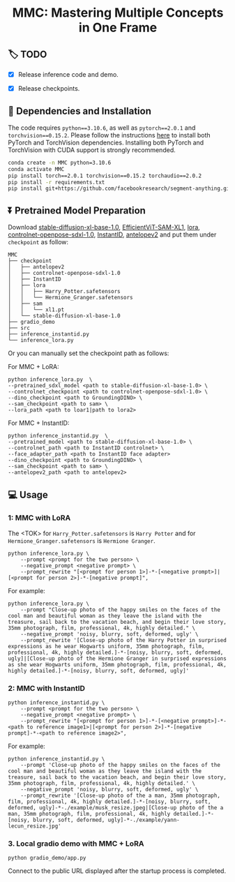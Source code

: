 <div align="center">
<h1>MMC: Mastering Multiple Concepts in One Frame</h1>
</div>

## :label: TODO 

- [x] Release inference code and demo.
- [x] Release checkpoints.


## :wrench: Dependencies and Installation


The code requires `python==3.10.6`, as well as `pytorch==2.0.1` and `torchvision==0.15.2`. Please follow the instructions [here](https://pytorch.org/get-started/locally/) to install both PyTorch and TorchVision dependencies. Installing both PyTorch and TorchVision with CUDA support is strongly recommended.

```bash
conda create -n MMC python=3.10.6
conda activate MMC
pip install torch==2.0.1 torchvision==0.15.2 torchaudio==2.0.2
pip install -r requirements.txt
pip install git+https://github.com/facebookresearch/segment-anything.git
```

[//]: # (2.`GroundingDINO` requires manual installation. )

[//]: # ()
[//]: # (Run this so the environment variable will be set under current shell.)

[//]: # (```bash)

[//]: # (export CUDA_HOME=/path/to/cuda-11.3)

[//]: # (```)

[//]: # (In this example, `/path/to/cuda-11.3` should be replaced with the path where your CUDA toolkit is installed.)

[//]: # (```bash)

[//]: # (git clone https://github.com/IDEA-Research/GroundingDINO.git)

[//]: # (cd GroundingDINO/)

[//]: # (pip install -e .)

[//]: # (```)

[//]: # (More installation details can be found in [GroundingDINO]&#40;https://github.com/IDEA-Research/GroundingDINO#install&#41;)

## ⏬ Pretrained Model Preparation

Download [stable-diffusion-xl-base-1.0](https://huggingface.co/stabilityai/stable-diffusion-xl-base-1.0), [EfficientViT-SAM-XL1](https://github.com/mit-han-lab/efficientvit/blob/master/applications/sam.md), [lora](https://huggingface.co/Fucius/MMC_Lora), [controlnet-openpose-sdxl-1.0](https://huggingface.co/thibaud/controlnet-openpose-sdxl-1.0), [InstantID](https://huggingface.co/InstantX/InstantID/tree/main), [antelopev2](https://drive.google.com/file/d/18wEUfMNohBJ4K3Ly5wpTejPfDzp-8fI8/view?usp=sharing) and put them under `checkpoint` as follow:
```angular2html
MMC
├── checkpoint
│   ├── antelopev2
│   ├── controlnet-openpose-sdxl-1.0
│   ├── InstantID
│   ├── lora
│   │   ├── Harry_Potter.safetensors
│   │   └── Hermione_Granger.safetensors
│   ├── sam
│   │   └── xl1.pt
│   └── stable-diffusion-xl-base-1.0
├── gradio_demo
├── src
├── inference_instantid.py
└── inference_lora.py
```
Or you can manually set the checkpoint path as follows:

For MMC + LoRA:
```
python inference_lora.py  \
--pretrained_sdxl_model <path to stable-diffusion-xl-base-1.0> \
--controlnet_checkpoint <path to controlnet-openpose-sdxl-1.0> \
--dino_checkpoint <path to GroundingDINO> \
--sam_checkpoint <path to sam> \
--lora_path <path to loar1|path to lora2>
```
For MMC + InstantID:
```
python inference_instantid.py  \
--pretrained_model <path to stable-diffusion-xl-base-1.0> \
--controlnet_path <path to InstantID controlnet> \
--face_adapter_path <path to InstantID face adapter>
--dino_checkpoint <path to GroundingDINO> \
--sam_checkpoint <path to sam> \
--antelopev2_path <path to antelopev2>
```

## :computer: Usage

### 1: MMC with LoRA
The &lt;TOK&gt; for `Harry_Potter.safetensors` is `Harry Potter` and for `Hermione_Granger.safetensors` is `Hermione Granger`.
```
python inference_lora.py \
    --prompt <prompt for the two person> \
    --negative_prompt <negative prompt> \
    --prompt_rewrite "[<prompt for person 1>]-*-[<negative prompt>]|[<prompt for person 2>]-*-[negative prompt]",
```
For example:
```
python inference_lora.py \
    --prompt "Close-up photo of the happy smiles on the faces of the cool man and beautiful woman as they leave the island with the treasure, sail back to the vacation beach, and begin their love story, 35mm photograph, film, professional, 4k, highly detailed." \
    --negative_prompt 'noisy, blurry, soft, deformed, ugly' \
    --prompt_rewrite '[Close-up photo of the Harry Potter in surprised expressions as he wear Hogwarts uniform, 35mm photograph, film, professional, 4k, highly detailed.]-*-[noisy, blurry, soft, deformed, ugly]|[Close-up photo of the Hermione Granger in surprised expressions as she wear Hogwarts uniform, 35mm photograph, film, professional, 4k, highly detailed.]-*-[noisy, blurry, soft, deformed, ugly]'
```
### 2: MMC with InstantID

```
python inference_instantid.py \
    --prompt <prompt for the two person> \
    --negative_prompt <negative prompt> \
    --prompt_rewrite "[<prompt for person 1>]-*-[<negative prompt>]-*-<path to reference image1>|[<prompt for person 2>]-*-[negative prompt]-*-<path to reference image2>",
```
For example:
```
python inference_instantid.py \
    --prompt 'Close-up photo of the happy smiles on the faces of the cool man and beautiful woman as they leave the island with the treasure, sail back to the vacation beach, and begin their love story, 35mm photograph, film, professional, 4k, highly detailed.' \
    --negative_prompt 'noisy, blurry, soft, deformed, ugly' \
    --prompt_rewrite '[Close-up photo of the a man, 35mm photograph, film, professional, 4k, highly detailed.]-*-[noisy, blurry, soft, deformed, ugly]-*-./example/musk_resize.jpeg|[Close-up photo of the a man, 35mm photograph, film, professional, 4k, highly detailed.]-*-[noisy, blurry, soft, deformed, ugly]-*-./example/yann-lecun_resize.jpg'
```

### 3. Local gradio demo with MMC + LoRA
```
python gradio_demo/app.py 
```
Connect to the public URL displayed after the startup process is completed.